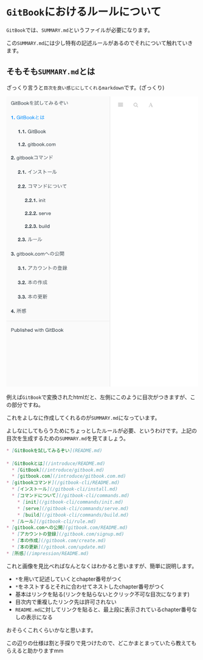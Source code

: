 # `GitBook`におけるルールについて

`GitBook`では、`SUMMARY.md`というファイルが必要になります。

この`SUMMARY.md`には少し特有の記述ルールがあるのでそれについて触れていきます。

## そもそも`SUMMARY.md`とは

ざっくり言うと`目次を良い感じにしてくれるmarkdown`です。(ざっくり)

![summaryサンプル](summary.png)

例えば`GitBook`で変換されたhtmlだと、左側にこのように目次がつきますが、この部分ですね。

これをよしなに作成してくれるのが`SUMMARY.md`になっています。

よしなにしてもらうためにちょっとしたルールが必要、というわけです。上記の目次を生成するための`SUMMARY.md`を見てましょう。

```markdown
* [GitBookを試してみるぞい](README.md)

* [GitBookとは](/introduce/README.md)
  * [GitBook](/introduce/gitbook.md)
  * [gitbook.com](/introduce/gitbook.com.md)
* [gitbookコマンド](/gitbook-cli/README.md)
  * [インストール](/gitbook-cli/install.md)
  * [コマンドについて](/gitbook-cli/commands.md)
    * [init](/gitbook-cli/commands/init.md)
    * [serve](/gitbook-cli/commands/serve.md)
    * [build](/gitbook-cli/commands/build.md)
  * [ルール](/gitbook-cli/rule.md)
* [gitbook.comへの公開](gitbook.com/README.md)
  * [アカウントの登録](/gitbook.com/signup.md)
  * [本の作成](/gitbook.com/create.md)
  * [本の更新](/gitbook.com/update.md)
* [所感](/impression/README.md)
```

これと画像を見比べればなんとなくはわかると思いますが、簡単に説明します。

* `*`を用いて記述していくとchapter番号がつく
* `*`をネストするとそれに合わせてネストしたchapter番号がつく
* 基本はリンクを貼る(リンクを貼らないとクリック不可な目次になります)
* 目次内で重複したリンク先は許可されない
* `README.md`に対してリンクを貼ると、最上段に表示されているchapter番号なしの表示になる

おそらくこれくらいかなと思います。

この辺りの仕様は割と手探りで見つけたので、どこかまとまっていたら教えてもらえると助かりますmm